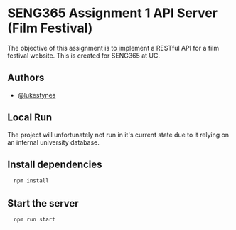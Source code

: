 
# SENG365 Assignment 1 API Server (Film Festival)

The objective of this assignment is to implement a RESTful API for a film festival website. This is created for SENG365 at UC.


## Authors

- [@lukestynes](https://www.github.com/lukestynes)


## Local Run
The project will unfortunately not run in it's current state due to it relying on an internal university database.


## Install dependencies

```bash
  npm install
```

## Start the server

```bash
  npm run start
```

